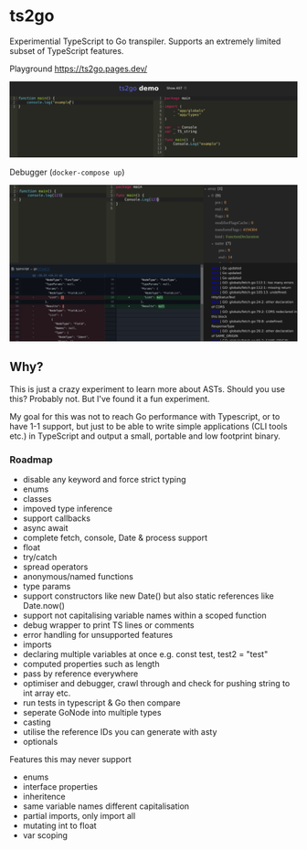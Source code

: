 # ts2go

Experimential TypeScript to Go transpiler. Supports an extremely limited subset of TypeScript features.

Playground
https://ts2go.pages.dev/

![](https://github.com/leona/ts2go/blob/master/assets/playground.png?raw=true)

Debugger (`docker-compose up`)

![](https://github.com/leona/ts2go/blob/master/assets/debugger.png?raw=true)

## Why?

This is just a crazy experiment to learn more about ASTs. Should you use this? Probably not. But I've found it a fun experiment.

My goal for this was not to reach Go performance with Typescript, or to have 1-1 support, but just to be able to write simple applications (CLI tools etc.) in TypeScript and output a small, portable and low footprint binary.


### Roadmap
- disable any keyword and force strict typing
- enums
- classes
- impoved type inference
- support callbacks
- async await
- complete fetch, console, Date & process support
- float
- try/catch
- spread operators
- anonymous/named functions
- type params
- support constructors like new Date() but also static references like Date.now()
- support not capitalising variable names within a scoped function
- debug wrapper to print TS lines or comments
- error handling for unsupported features
- imports
- declaring multiple variables at once e.g. const test, test2 = "test"
- computed properties such as length
- pass by reference everywhere
- optimiser and debugger, crawl through and check for pushing string to int array etc.
- run tests in typescript & Go then compare
- seperate GoNode into multiple types
- casting
- utilise the reference IDs you can generate with asty
- optionals

Features this may never support
- enums
- interface properties
- inheritence
- same variable names different capitalisation
- partial imports, only import all
- mutating int to float
- var scoping
